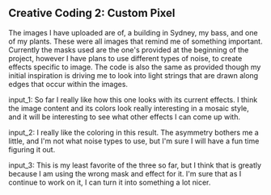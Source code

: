 ## Creative Coding 2: Custom Pixel

The images I have uploaded are of, a building in Sydney, my bass, and one of my plants. These were all images that remind me of something important.
Currently the masks used are the one's provided at the beginning of the project, however I have plans to use different types of noise, to create effects specific to image.
The code is also the same as provided though my initial inspiration is driving me to look into light strings that are drawn along edges that occur within the images.

input_1:
So far I really like how this one looks with its current effects. I think the image content and its colors look really interesting in a mosaic style, and it will be interesting to see what other effects I can come up with.

input_2:
I really like the coloring in this result. The asymmetry bothers me a little, and I'm not what noise types to use, but I'm sure I will have a fun time figuring it out.

input_3:
This is my least favorite of the three so far, but I think that is greatly because I am using the wrong mask and effect for it. I'm sure that as I continue to work on it, I can turn it into something a lot nicer.
